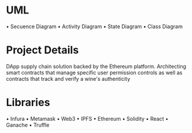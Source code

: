 # UML
• Secuence Diagram
• Activity Diagram
• State Diagram
• Class Diagram

# Project Details
DApp supply chain solution backed by the Ethereum platform. Architecting smart contracts that manage specific user permission controls as well as contracts that track and verify a wine's authenticity
# Libraries
• Infura
• Metamask 
• Web3
• IPFS
• Ethereum
• Solidity
• React
• Ganache
• Truffle

